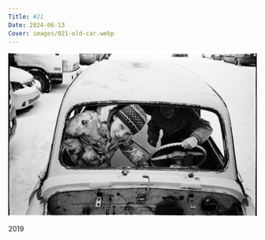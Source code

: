 ```yaml
---
Title: #21
Date: 2024-06-13
Cover: images/021-old-car.webp
---
```


![Old car, 2018](images/021-old-car@2x.webp)

2019
